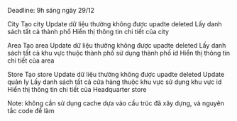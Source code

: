 Deadline: 9h sáng ngày 29/12

City
Tạo city
Update dữ liệu thường không được upadte deleted
Lấy danh sách tất cả thành phố
Hiển thị thông tin chi tiết của city

Area
Tạo area
Update dữ liệu thường không được upadte deleted
Lấy danh sách tất cả khu vực thuộc thành phố sử dụng thành phố id
Hiển thị thông tin chi tiết của area

Store
Tạo store
Update dữ liệu thường không được upadte deleted
Update quản ly
Lấy danh sách tất cả cửa hàng thuộc khu vực sử dụng khu vực id
Hiển thị thông tin chi tiết của Headquarter store

Note:
không cần sử dụng cache
dựa vào cấu trúc đã xây dựng, và nguyên tắc code để làm
